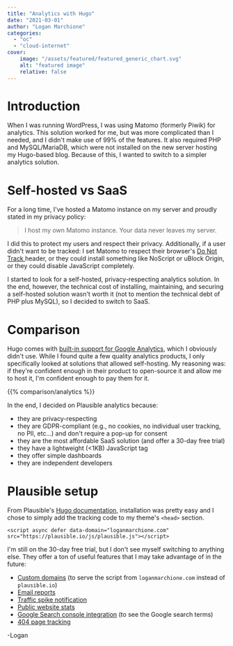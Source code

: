 ```yaml
---
title: "Analytics with Hugo"
date: "2021-03-01"
author: "Logan Marchione"
categories: 
  - "oc"
  - "cloud-internet"
cover:
    image: "/assets/featured/featured_generic_chart.svg"
    alt: "featured image"
    relative: false
---
```


# Introduction

When I was running WordPress, I was using Matomo (formerly Piwik) for analytics. This solution worked for me, but was more complicated than I needed, and I didn't make use of 99% of the features. It also required PHP and MySQL/MariaDB, which were not installed on the new server hosting my Hugo-based blog. Because of this, I wanted to switch to a simpler analytics solution.

# Self-hosted vs SaaS

For a long time, I've hosted a Matomo instance on my server and proudly stated in my privacy policy:

> I host my own Matomo instance. Your data never leaves my server.

I did this to protect my users and respect their privacy. Additionally, if a user didn't want to be tracked: I set Matomo to respect their browser's [Do Not Track ](https://en.wikipedia.org/wiki/Do_Not_Track) header, or they could install something like NoScript or uBlock Origin, or they could disable JavaScript completely.

I started to look for a self-hosted, privacy-respecting analytics solution. In the end, however, the technical cost of installing, maintaining, and securing a self-hosted solution wasn't worth it (not to mention the technical debt of PHP plus MySQL), so I decided to switch to SaaS.

# Comparison

Hugo comes with [built-in support for Google Analytics](https://gohugo.io/templates/internal/#google-analytics), which I obviously didn't use. While I found quite a few quality analytics products, I only specifically looked at solutions that allowed self-hosting. My reasoning was: if they're confident enough in their product to open-source it and allow me to host it, I'm confident enough to pay them for it.

{{% comparison/analytics %}}

In the end, I decided on Plausible analytics because:

- they are privacy-respecting
- they are GDPR-compliant (e.g., no cookies, no individual user tracking, no PII, etc...) and don't require a pop-up for consent
- they are the most affordable SaaS solution (and offer a 30-day free trial)
- they have a lightweight (<1KB) JavaScript tag
- they offer simple dashboards
- they are independent developers

# Plausible setup

From Plausible's [Hugo documentation](https://plausible.io/docs/hugo-integration), installation was pretty easy and I chose to simply add the tracking code to my theme's `<head>` section.

```
<script async defer data-domain="loganmarchione.com" src="https://plausible.io/js/plausible.js"></script>
```

I'm still on the 30-day free trial, but I don't see myself switching to anything else. They offer a ton of useful features that I may take advantage of in the future:

- [Custom domains](https://plausible.io/docs/custom-domain) (to serve the script from `loganmarchione.com` instead of `plausible.io`)
- [Email reports](https://plausible.io/docs/email-reports/)
- [Traffic spike notification](https://plausible.io/docs/traffic-spikes)
- [Public website stats](https://plausible.io/docs/visibility)
- [Google Search console integration](https://plausible.io/docs/google-search-console-integration) (to see the Google search terms)
- [404 page tracking](https://plausible.io/docs/404-error-pages-tracking)

\-Logan